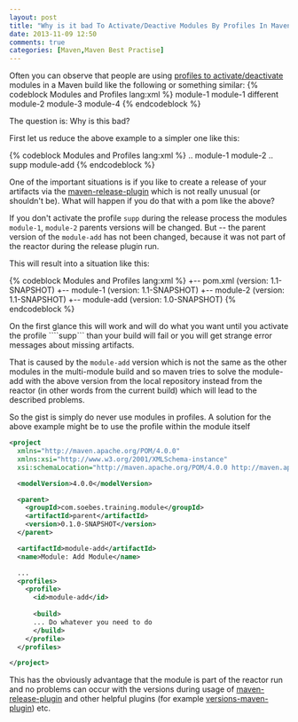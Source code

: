 ```yaml
---
layout: post
title: "Why is it bad To Activate/Deactive Modules By Profiles In Maven"
date: 2013-11-09 12:50
comments: true
categories: [Maven,Maven Best Practise]
---
```

Often you can observe that people are using 
[profiles to activate/deactivate](http://maven.apache.org/guides/introduction/introduction-to-profiles.html) 
modules in a Maven build like the following or something similar:
{% codeblock Modules and Profiles lang:xml %}
<profiles>
  <profile>
    <id>module-1</id>
    <modules>
      <module>module-1</module>
    </modules>
  </profile>
  <profile>
    <id>different</id>
    <modules>
      <module>module-2</module>
      <module>module-3</module>
      <module>module-4</module>
    </modules>
  </profile>
</profiles>
{% endcodeblock %}

The question is: Why is this bad?

<!-- more -->

First let us reduce the above example to a simpler one like this:

{% codeblock Modules and Profiles lang:xml %}
..
<modules>
  <module>module-1</module>
  <module>module-2</module>
</modules>
..
<profiles>
  <profile>
    <id>supp</id>
    <modules>
      <module>module-add</module>
    </modules>
  </profile>
</profiles>
{% endcodeblock %}

One of the important situations is if you like to create a release of your artifacts via
the [maven-release-plugin](http://maven.apache.org/maven-release-plugin/) which is not really
unusual (or shouldn't be). What will happen if you do that with a pom like the above?

If you don't activate the profile ```supp``` during the release process
the modules ```module-1```, ```module-2``` parents versions will be changed. But -- the parent
version of the ```module-add``` has not been changed, because it was not part of the reactor during
the release plugin run.

This will result into a situation like this:

{% codeblock Modules and Profiles lang:xml %}
+-- pom.xml (version: 1.1-SNAPSHOT)
    +-- module-1 (version: 1.1-SNAPSHOT)
    +-- module-2 (version: 1.1-SNAPSHOT)
    +-- module-add (version: 1.0-SNAPSHOT)
{% endcodeblock %}

On the first glance this will work and will do what you want until you activate the profile ````supp```
than your build will fail or you will get strange error messages about missing artifacts.

That is caused by the ```module-add``` version which is not the same as the other modules in the multi-module
build and so maven tries to solve the module-add with the above version from the local repository instead from 
the reactor (in other words from the current build) which will lead to the described problems.

So the gist is simply do never use modules in profiles. A solution for the above example might be to
use the profile within the module itself 

``` xml Profile in module pom
<project
  xmlns="http://maven.apache.org/POM/4.0.0"
  xmlns:xsi="http://www.w3.org/2001/XMLSchema-instance"
  xsi:schemaLocation="http://maven.apache.org/POM/4.0.0 http://maven.apache.org/maven-v4_0_0.xsd">

  <modelVersion>4.0.0</modelVersion>

  <parent>
    <groupId>com.soebes.training.module</groupId>
    <artifactId>parent</artifactId>
    <version>0.1.0-SNAPSHOT</version>
  </parent>

  <artifactId>module-add</artifactId>
  <name>Module: Add Module</name>

  ...
  <profiles>
    <profile>
      <id>module-add</id>
      
      <build>
      ... Do whatever you need to do
      </build>
    </profile>
  </profiles>

</project>
```

This has the obviously advantage that the module is part of the reactor run and 
no problems can occur with the versions during usage of [maven-release-plugin](http://maven.apache.org/maven-release-plugin)
and other helpful plugins (for example [versions-maven-plugin](http://mojo.codehaus.org/versions-maven-plugin/)) etc.
